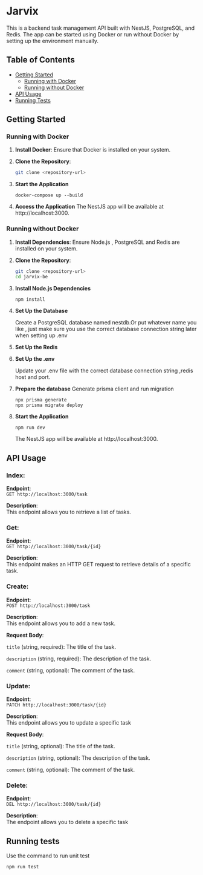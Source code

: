 # Jarvix 

This is a backend task management API built with NestJS, PostgreSQL, and Redis. The app can be started using Docker or run without Docker by setting up the environment manually.

## Table of Contents

- [Getting Started](#getting-started)
  - [Running with Docker](#running-with-docker)
  - [Running without Docker](#running-without-docker)
- [API Usage](#api-usage)
- [Running Tests](#running-tests)

## Getting Started

### Running with Docker

1. **Install Docker**: Ensure that Docker is installed on your system.

2. **Clone the Repository**:
   ```bash
   git clone <repository-url>

3. **Start the Application**
   ```
   docker-compose up --build

4. **Access the Application**
   The NestJS app will be available at http://localhost:3000.

### Running without Docker

1. **Install Dependencies**: Ensure Node.js , PostgreSQL and Redis are installed on your system.

2. **Clone the Repository**:
   ```bash
   git clone <repository-url>
   cd jarvix-be

3. **Install Node.js Dependencies**
   ```
   npm install

4. **Set Up the Database**

   Create a PostgreSQL database named nestdb.Or put whatever name you like , just make sure you use the correct database connection string later when setting up .env

5. **Set Up the Redis**
  
6. **Set Up the .env**

   Update your .env file with the correct database connection string ,redis host and port.

7. **Prepare the database**
   Generate prisma client and run migration

   ```
   npx prisma generate
   npx prisma migrate deploy

8. **Start the Application**
   ```
   npm run dev
   ```
   The NestJS app will be available at http://localhost:3000.

## API Usage

### Index:
**Endpoint**:  
`GET http://localhost:3000/task`

**Description**:  
This endpoint allows you to retrieve a list of tasks.

### Get:
**Endpoint**:  
`GET http://localhost:3000/task/{id}`

**Description**:  
This endpoint makes an HTTP GET request to retrieve details of a specific task.

### Create:
**Endpoint**:  
`POST http://localhost:3000/task`

**Description**:  
This endpoint allows you to add a new task.

**Request Body**:

`title` (string, required): The title of the task.

`description` (string, required): The description of the task.

`comment` (string, optional): The comment of the task.

### Update:
**Endpoint**:  
`PATCH http://localhost:3000/task/{id}`

**Description**:  
This endpoint allows you to update a specific task 

**Request Body**:

`title` (string, optional): The title of the task.

`description` (string, optional): The description of the task.

`comment` (string, optional): The comment of the task.


### Delete:
**Endpoint**:  
`DEL http://localhost:3000/task/{id}`

**Description**:  
The endpoint allows you to delete a specific task 


## Running tests

Use the command to run unit test
```
npm run test
```
